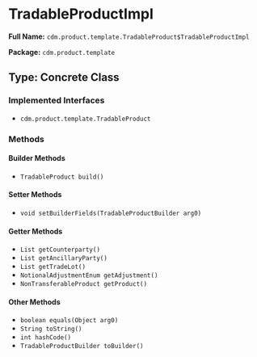 # TradableProductImpl

**Full Name:** `cdm.product.template.TradableProduct$TradableProductImpl`

**Package:** `cdm.product.template`

## Type: Concrete Class

### Implemented Interfaces

- `cdm.product.template.TradableProduct`

### Methods

#### Builder Methods

- `TradableProduct build()`

#### Setter Methods

- `void setBuilderFields(TradableProductBuilder arg0)`

#### Getter Methods

- `List getCounterparty()`
- `List getAncillaryParty()`
- `List getTradeLot()`
- `NotionalAdjustmentEnum getAdjustment()`
- `NonTransferableProduct getProduct()`

#### Other Methods

- `boolean equals(Object arg0)`
- `String toString()`
- `int hashCode()`
- `TradableProductBuilder toBuilder()`

